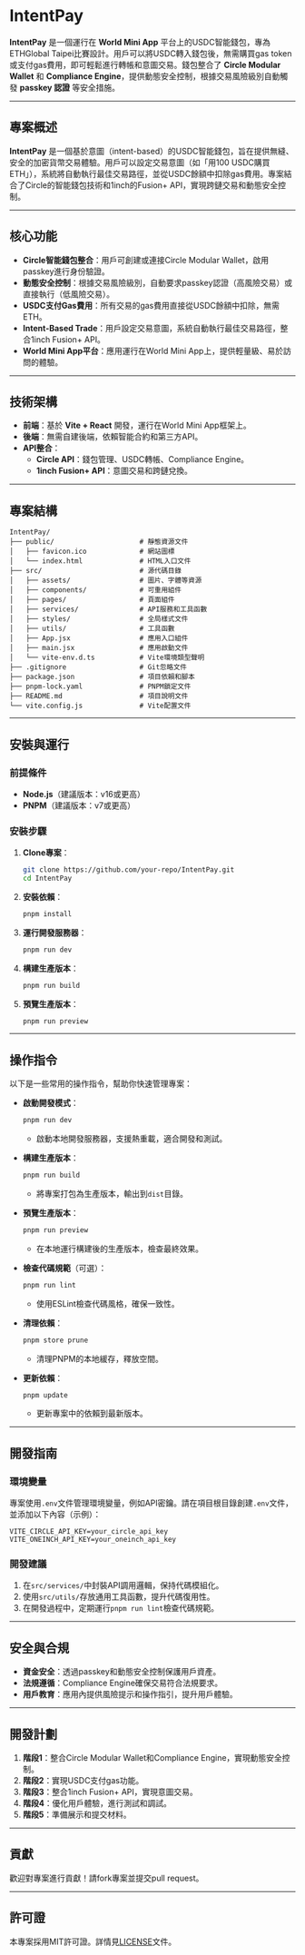 # IntentPay

**IntentPay** 是一個運行在 **World Mini App** 平台上的USDC智能錢包，專為ETHGlobal Taipei比賽設計。用戶可以將USDC轉入錢包後，無需購買gas token或支付gas費用，即可輕鬆進行轉帳和意圖交易。錢包整合了 **Circle Modular Wallet** 和 **Compliance Engine**，提供動態安全控制，根據交易風險級別自動觸發 **passkey 認證** 等安全措施。

---

## 專案概述
**IntentPay** 是一個基於意圖（intent-based）的USDC智能錢包，旨在提供無縫、安全的加密貨幣交易體驗。用戶可以設定交易意圖（如「用100 USDC購買ETH」），系統將自動執行最佳交易路徑，並從USDC餘額中扣除gas費用。專案結合了Circle的智能錢包技術和1inch的Fusion+ API，實現跨鏈交易和動態安全控制。

---

## 核心功能
- **Circle智能錢包整合**：用戶可創建或連接Circle Modular Wallet，啟用passkey進行身份驗證。
- **動態安全控制**：根據交易風險級別，自動要求passkey認證（高風險交易）或直接執行（低風險交易）。
- **USDC支付Gas費用**：所有交易的gas費用直接從USDC餘額中扣除，無需ETH。
- **Intent-Based Trade**：用戶設定交易意圖，系統自動執行最佳交易路徑，整合1inch Fusion+ API。
- **World Mini App平台**：應用運行在World Mini App上，提供輕量級、易於訪問的體驗。

---

## 技術架構
- **前端**：基於 **Vite + React** 開發，運行在World Mini App框架上。
- **後端**：無需自建後端，依賴智能合約和第三方API。
- **API整合**：
  - **Circle API**：錢包管理、USDC轉帳、Compliance Engine。
  - **1inch Fusion+ API**：意圖交易和跨鏈兌換。

---

## 專案結構
```
IntentPay/
├── public/                     # 靜態資源文件
│   ├── favicon.ico             # 網站圖標
│   └── index.html              # HTML入口文件
├── src/                        # 源代碼目錄
│   ├── assets/                 # 圖片、字體等資源
│   ├── components/             # 可重用組件
│   ├── pages/                  # 頁面組件
│   ├── services/               # API服務和工具函數
│   ├── styles/                 # 全局樣式文件
│   ├── utils/                  # 工具函數
│   ├── App.jsx                 # 應用入口組件
│   ├── main.jsx                # 應用啟動文件
│   └── vite-env.d.ts           # Vite環境類型聲明
├── .gitignore                  # Git忽略文件
├── package.json                # 項目依賴和腳本
├── pnpm-lock.yaml              # PNPM鎖定文件
├── README.md                   # 項目說明文件
└── vite.config.js              # Vite配置文件
```

---

## 安裝與運行

### 前提條件
- **Node.js**（建議版本：v16或更高）
- **PNPM**（建議版本：v7或更高）

### 安裝步驟
1. **Clone專案**：
   ```bash
   git clone https://github.com/your-repo/IntentPay.git
   cd IntentPay
   ```

2. **安裝依賴**：
   ```bash
   pnpm install
   ```

3. **運行開發服務器**：
   ```bash
   pnpm run dev
   ```

4. **構建生產版本**：
   ```bash
   pnpm run build
   ```

5. **預覽生產版本**：
   ```bash
   pnpm run preview
   ```

---

## 操作指令

以下是一些常用的操作指令，幫助你快速管理專案：

- **啟動開發模式**：
  ```bash
  pnpm run dev
  ```
  - 啟動本地開發服務器，支援熱重載，適合開發和測試。

- **構建生產版本**：
  ```bash
  pnpm run build
  ```
  - 將專案打包為生產版本，輸出到`dist`目錄。

- **預覽生產版本**：
  ```bash
  pnpm run preview
  ```
  - 在本地運行構建後的生產版本，檢查最終效果。

- **檢查代碼規範**（可選）：
  ```bash
  pnpm run lint
  ```
  - 使用ESLint檢查代碼風格，確保一致性。

- **清理依賴**：
  ```bash
  pnpm store prune
  ```
  - 清理PNPM的本地緩存，釋放空間。

- **更新依賴**：
  ```bash
  pnpm update
  ```
  - 更新專案中的依賴到最新版本。

---

## 開發指南

### 環境變量
專案使用`.env`文件管理環境變量，例如API密鑰。請在項目根目錄創建`.env`文件，並添加以下內容（示例）：
```
VITE_CIRCLE_API_KEY=your_circle_api_key
VITE_ONEINCH_API_KEY=your_oneinch_api_key
```

### 開發建議
1. 在`src/services/`中封裝API調用邏輯，保持代碼模組化。
2. 使用`src/utils/`存放通用工具函數，提升代碼復用性。
3. 在開發過程中，定期運行`pnpm run lint`檢查代碼規範。

---

## 安全與合規
- **資金安全**：透過passkey和動態安全控制保護用戶資產。
- **法規遵循**：Compliance Engine確保交易符合法規要求。
- **用戶教育**：應用內提供風險提示和操作指引，提升用戶體驗。

---

## 開發計劃
1. **階段1**：整合Circle Modular Wallet和Compliance Engine，實現動態安全控制。
2. **階段2**：實現USDC支付gas功能。
3. **階段3**：整合1inch Fusion+ API，實現意圖交易。
4. **階段4**：優化用戶體驗，進行測試和調試。
5. **階段5**：準備展示和提交材料。

---

## 貢獻
歡迎對專案進行貢獻！請fork專案並提交pull request。

---

## 許可證
本專案採用MIT許可證。詳情見[LICENSE](LICENSE)文件。


